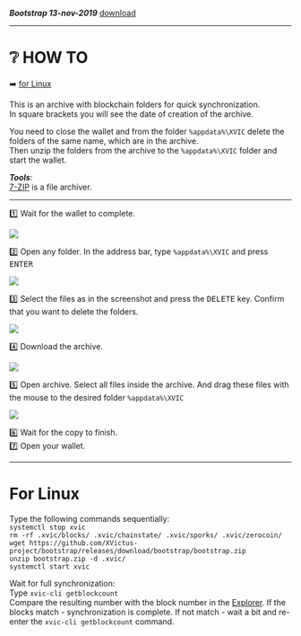 ***Bootstrap 13-nov-2019*** [download](https://github.com/XVictus-project/bootstrap/releases/download/bootstrap/bootstrap.zip)
 
____
# :grey_question: HOW TO

:arrow_right: <a href="#linux">for Linux</a>

This is an archive with blockchain folders for quick synchronization.<br>
In square brackets you will see the date of creation of the archive.

You need to close the wallet and from the folder `%appdata%\XVIC` delete the folders of the same name, which are in the archive.<br>
Then unzip the folders from the archive to the `%appdata%\XVIC` folder and start the wallet.

***Tools***:<br>
[7-ZIP](https://www.7-zip.org/) is a file archiver.
____
 :one: Wait for the wallet to complete.

![](https://i.imgur.com/x3uBi0o.png)

:two: Open any folder. In the address bar, type `%appdata%\XVIC` and press <kbd>ENTER</kbd><br>

![](https://i.imgur.com/ggQRaVB.png)

:three: Select the files as in the screenshot and press the <kbd>DELETE</kbd> key. Confirm that you want to delete the folders.<br>

![](https://i.imgur.com/2NlI8n5.png)

:four: Download the archive.<br>

![](https://i.imgur.com/4aCDykV.png)

:five: Open archive. Select all files inside the archive. And drag these files with the mouse to the desired folder `%appdata%\XVIC`<br>

![](https://i.imgur.com/bfgAT0W.png)

:six: Wait for the copy to finish.<br>
:seven: Open your wallet.
____
# For Linux
<a name="linux"></a>
Type the following commands sequentially:<br>
`systemctl stop xvic`<br>
`rm -rf .xvic/blocks/ .xvic/chainstate/ .xvic/sporks/ .xvic/zerocoin/`<br>
`wget https://github.com/XVictus-project/bootstrap/releases/download/bootstrap/bootstrap.zip`<br>
`unzip bootstrap.zip -d .xvic/`<br>
`systemctl start xvic`<br>

Wait for full synchronization:<br>
Type `xvic-cli getblockcount`<br>
Compare the resulting number with the block number in the [Explorer](https://explorer.xvictus.com/). If the blocks match - synchronization is complete. If not match - wait a bit and re-enter the `xvic-cli getblockcount` command.
